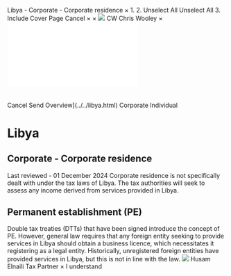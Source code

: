 Libya - Corporate - Corporate residence
×
1.
2.
Unselect All
Unselect All
3.
Include Cover Page
Cancel
×
×
![](../../-/media/world-wide-tax-summaries/attachments/global---chris-wooley.ashx%3Frev=ac5e5f3223b34096b1afc2a6009c7320&revision=ac5e5f32-23b3-4096-b1af-c2a6009c7320&hash=859B7ADC84DC2CBEC9760E9E6EE7DE6D0A8BFCDF)
CW
Chris Wooley
×
![](corporate-residence.html)
######
Cancel
Send
Overview](../../libya.html)
Corporate
Individual
# Libya
## Corporate - Corporate residence
Last reviewed - 01 December 2024
Corporate residence is not specifically dealt with under the tax laws of Libya. The tax authorities will seek to assess any income derived from services provided in Libya.
## Permanent establishment (PE)
Double tax treaties (DTTs) that have been signed introduce the concept of PE. However, general law requires that any foreign entity seeking to provide services in Libya should obtain a business licence, which necessitates it registering as a legal entity. Historically, unregistered foreign entities have provided services in Libya, but this is not in line with the law.
![](../../-/media/world-wide-tax-summaries/attachments/libya---husam-elnaili.ashx%3Frev=86ffac9c32b24e5da0fae27c96adbe55&revision=86ffac9c-32b2-4e5d-a0fa-e27c96adbe55&hash=4792A894BD4BD458F943B209A1C3F0EED9029130)
Husam Elnaili
Tax Partner
×
I understand
